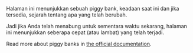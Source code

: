 Halaman ini menunjukkan sebuah piggy bank, keadaan saat ini dan jika tersedia, sejarah tentang apa yang telah berubah.

Jadi jika Anda telah menabung untuk sementara waktu sekarang, halaman ini menunjukkan seberapa cepat (atau lambat) yang telah terjadi.

Read more about piggy banks in [the official documentation](https://docs.firefly-iii.org/advanced-concepts/piggies).